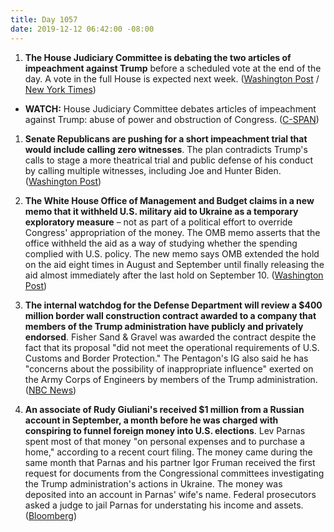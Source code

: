 ```yaml
---
title: Day 1057
date: 2019-12-12 06:42:00 -08:00
---
```


1. **The House Judiciary Committee is debating the two articles of impeachment against Trump** before a scheduled vote at the end of the day. A vote in the full House is expected next week. ([Washington Post](https://www.washingtonpost.com/politics/trump-impeachment-live-updates/2019/12/12/f24545e6-1cca-11ea-8d58-5ac3600967a1_story.html) / [New York Times](https://www.nytimes.com/2019/12/12/us/politics/trump-impeachment.html))

* **WATCH:** House Judiciary Committee debates articles of impeachment against Trump: abuse of power and obstruction of Congress. ([C-SPAN](https://www.youtube.com/watch?v=IRy5J9T4Ocs))

1. **Senate Republicans are pushing for a short impeachment trial that would include calling zero witnesses**. The plan contradicts Trump's calls to stage a more theatrical trial and public defense of his conduct by calling multiple witnesses, including Joe and Hunter Biden. ([Washington Post](https://www.washingtonpost.com/politics/senate-republicans-look-to-hold-short-impeachment-trial-despite-trumps-desire-for-a-raucous-show/2019/12/11/b55f7da8-1c58-11ea-9ddd-3e0321c180e7_story.html))

2. **The White House Office of Management and Budget claims in a new memo that it withheld U.S. military aid to Ukraine as a temporary exploratory measure** – not as part of a political effort to override Congress' appropriation of the money. The OMB memo asserts that the office withheld the aid as a way of studying whether the spending complied with U.S. policy. The new memo says OMB extended the hold on the aid eight times in August and September until finally releasing the aid almost immediately after the last hold on September 10. ([Washington Post](https://www.washingtonpost.com/business/economy/in-new-legal-memo-white-house-budget-office-defends-withholding-aid-to-ukraine/2019/12/11/0caa030e-1b95-11ea-826b-14ef38a0f45f_story.html))

3. **The internal watchdog for the Defense Department will review a $400 million border wall construction contract awarded to a company that members of the Trump administration have publicly and privately endorsed**. Fisher Sand & Gravel was awarded the contract despite the fact that its proposal "did not meet the operational requirements of U.S. Customs and Border Protection." The Pentagon's IG also said he has "concerns about the possibility of inappropriate influence" exerted on the Army Corps of Engineers by members of the Trump administration. ([NBC News](https://www.nbcnews.com/politics/immigration/pentagon-watchdog-plans-review-award-400m-border-wall-contract-firm-n1099911))

4. **An associate of Rudy Giuliani's received $1 million from a Russian account in September, a month before he was charged with conspiring to funnel foreign money into U.S. elections**. Lev Parnas spent most of that money "on personal expenses and to purchase a home," according to a recent court filing. The money came during the same month that Parnas and his partner Igor Fruman received the first request for documents from the Congressional committees investigating the Trump administration's actions in Ukraine. The money was deposited into an account in Parnas' wife's name. Federal prosecutors asked a judge to jail Parnas for understating his income and assets. ([Bloomberg](https://www.bloomberg.com/news/articles/2019-12-11/giuliani-associate-parnas-got-1-million-from-russia-u-s-says))